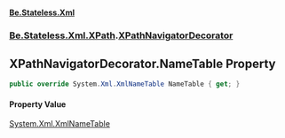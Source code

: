 #### [Be.Stateless.Xml](README.md 'README')
### [Be.Stateless.Xml.XPath](Be.Stateless.Xml.XPath.md 'Be.Stateless.Xml.XPath').[XPathNavigatorDecorator](XPathNavigatorDecorator.md 'Be.Stateless.Xml.XPath.XPathNavigatorDecorator')

## XPathNavigatorDecorator.NameTable Property

```csharp
public override System.Xml.XmlNameTable NameTable { get; }
```

#### Property Value
[System.Xml.XmlNameTable](https://docs.microsoft.com/en-us/dotnet/api/System.Xml.XmlNameTable 'System.Xml.XmlNameTable')